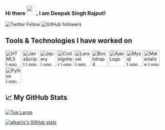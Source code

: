 ### Hi there <img src="https://raw.githubusercontent.com/MartinHeinz/MartinHeinz/master/wave.gif" width="30px">, I am Deepak Singh Rajput!

![Twitter Follow](https://img.shields.io/twitter/follow/alkairis_?style=social)    ![GitHub followers](https://img.shields.io/github/followers/alkairis?style=social)


## Tools & Technologies I have worked on
<img src="https://cdn.worldvectorlogo.com/logos/html5.svg" alt="HTML5 Logo" width="50" height="50"/> <img src="https://cdn.worldvectorlogo.com/logos/logo-javascript.svg" alt="JavaScript Logo" width="50" height="50"/> <img src="https://cdn.worldvectorlogo.com/logos/jquery-1.svg" alt="Jquery Logo" width="50" height="50"/> <img src="https://cdn.worldvectorlogo.com/logos/codeigniter.svg" alt="CodeIgniter Logo" width="50" height="50"/> <img src="https://cdn.worldvectorlogo.com/logos/laravel-2.svg" alt="Laravel Logo" width="50" height="50"/> <img src="https://cdn.worldvectorlogo.com/logos/bootstrap-4.svg" alt="Bootstrap 4 Logo" width="50" height="50"/> <img src="https://cdn.worldvectorlogo.com/logos/ajax-1.svg" alt="Ajax Logo" width="50" height="50"/> <img src="https://cdn.worldvectorlogo.com/logos/mysql-5.svg" alt="Mysql Logo" width="50" height="50"/> <img src="https://cdn.worldvectorlogo.com/logos/materialize-3.svg" alt="Materialize Logo" width="50" height="50"/> <img src="https://cdn.worldvectorlogo.com/logos/python-5.svg" alt="Python Logo" width="50" height="50"/>


## &#x1f4c8; My GitHub Stats

[![Top Langs](https://github-readme-stats.vercel.app/api/top-langs/?username=alkairis&langs_count=6&hide=tsql&layout=compact&theme=radical)](https://github.com/anuraghazra/github-readme-stats)   

[![alkairis's GitHub stats](https://github-readme-stats.vercel.app/api?username=alkairis&theme=radical)](https://github.com/anuraghazra/github-readme-stats)


<!-- [![Readme Card](https://github-readme-stats.vercel.app/api/pin/?username=alkairis&repo=alkairis)](https://github.com/anuraghazra/github-readme-stats)

<!--
**alkairis/alkairis** is a ✨ _special_ ✨ repository because its `README.md` (this file) appears on your GitHub profile.

Here are some ideas to get you started:

- 🔭 I’m currently working on ...
- 🌱 I’m currently learning ...
- 👯 I’m looking to collaborate on ...
- 🤔 I’m looking for help with ...
- 💬 Ask me about ...
- 📫 How to reach me: ...
- 😄 Pronouns: ...
- ⚡ Fun fact: ...
-->
